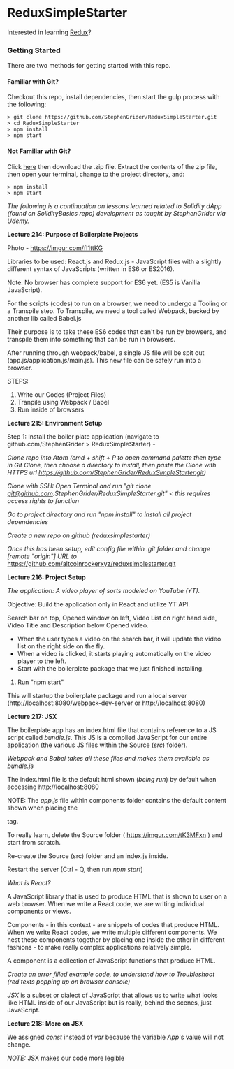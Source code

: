 # ReduxSimpleStarter

Interested in learning [Redux](https://www.udemy.com/react-redux/)?

### Getting Started

There are two methods for getting started with this repo.

#### Familiar with Git?

Checkout this repo, install dependencies, then start the gulp process with the following:

```
> git clone https://github.com/StephenGrider/ReduxSimpleStarter.git
> cd ReduxSimpleStarter
> npm install
> npm start
```

#### Not Familiar with Git?

Click [here](https://github.com/StephenGrider/ReactStarter/releases) then download the .zip file. Extract the contents of the zip file, then open your terminal, change to the project directory, and:

```
> npm install
> npm start
```

_The following is a continuation on lessons learned related to Solidity dApp (found on SolidityBasics repo) development as taught by StephenGrider via Udemy._

**Lecture 214: Purpose of Boilerplate Projects**

Photo - https://imgur.com/fI1ttKG

Libraries to be used: React.js and Redux.js - JavaScript files with a slightly different syntax of JavaScripts (written in ES6 or ES2016).

Note: No browser has complete support for ES6 yet. (ES5 is Vanilla JavaScript).

For the scripts (codes) to run on a browser, we need to undergo a Tooling or a Transpile step. To Transpile, we need a tool called Webpack, backed by another lib called Babel.js

Their purpose is to take these ES6 codes that can't be run by browsers, and transpile them into something that can be run in browsers.

After running through webpack/babel, a single JS file will be spit out (app.js/application.js/main.js). This new file can be safely run into a browser.

STEPS:

1.  Write our Codes (Project Files)
2.  Tranpile using Webpack / Babel
3.  Run inside of browsers

**Lecture 215: Environment Setup**

Step 1: Install the boiler plate application (navigate to github.com/StephenGrider > ReduxSimpleStarter) -

_Clone repo into Atom (cmd + shift + P to open command palette then type in Git Clone, then choose a directory to install, then paste the Clone with HTTPS url https://github.com/StephenGrider/ReduxSimpleStarter.git)_

_Clone with SSH: Open Terminal and run "git clone git@github.com:StephenGrider/ReduxSimpleStarter.git" < this requires access rights to function_

_Go to project directory and run "npm install" to install all project dependencies_

_Create a new repo on github (reduxsimplestarter)_

_Once this has been setup, edit config file within .git folder and change [remote "origin"] URL to_ https://github.com/altcoinrockerxyz/reduxsimplestarter.git

**Lecture 216: Project Setup**

_The application: A video player of sorts modeled on YouTube (YT)._

Objective: Build the application only in React and utilize YT API.

Search bar on top, Opened window on left, Video List on right hand side,
Video Title and Description below Opened video.

- When the user types a video on the search bar, it will update the video list on the right side on the fly.
- When a video is clicked, it starts playing automatically on the video player to the left.
- Start with the boilerplate package that we just finished installing.

1.  Run "npm start"

This will startup the boilerplate package and run a local server (http://localhost:8080/webpack-dev-server or http://localhost:8080)

**Lecture 217: JSX**

The boilerplate app has an index.html file that contains reference to a JS script called _bundle.js_. This JS is a compiled JavaScript for our entire application (the various JS files within the Source (_src_) folder).

_Webpack and Babel takes all these files and makes them available as bundle.js_

The index.html file is the default html shown (_being run_) by default when accessing http://localhost:8080

NOTE: The _app.js_ file within components folder contains the default content shown when placing the _<div class="container"></div>_ tag.

To really learn, delete the Source folder ( https://imgur.com/tK3MFxn ) and start from scratch.

Re-create the Source (src) folder and an index.js inside.

Restart the server (Ctrl - Q, then run _npm start_)

_What is React?_

A JavaScript library that is used to produce HTML that is shown to user on a web browser. When we write a React code, we are writing individual components or views.

Components - in this context - are snippets of codes that produce HTML. When we write React codes, we write multiple different components. We nest these components together by placing one inside the other in different fashions - to make really complex applications relatively simple.

A component is a collection of JavaScript functions that produce HTML.

_Create an error filled example code, to understand how to Troubleshoot (red texts popping up on browser console)_

_JSX_ is a subset or dialect of JavaScript that allows us to write what looks like HTML inside of our JavaScript but is really, behind the scenes, just JavaScript.

**Lecture 218: More on JSX**

We assigned _const_ instead of _var_ because the variable _App_'s value will not change.

_NOTE:_ JSX makes our code more legible
